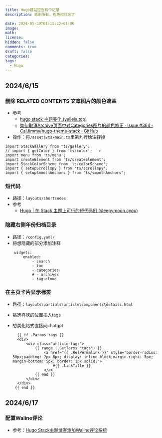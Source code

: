 ```yaml
---
title: Hugo建站应当有个记录
description: 感谢所有，也免得我忘了

date: 2024-05-30T01:11:42+01:00
image: 
math: 
license: 
hidden: false
comments: true
draft: false
categories: 
tags:
  - Hugo
---
```


## 2024/6/15
### 删除 RELATED CONTENTS 文章图片的颜色遮盖

- 参考 
  - [hugo stack 主题美化 (yelleis.top)](https://yelleis.top/p/61fdb627/) 
  - [如何取消Archive页面中对Categories图片的颜色修正 · Issue #364 · CaiJimmy/hugo-theme-stack · GitHub](https://github.com/CaiJimmy/hugo-theme-stack/issues/364)
- 操作：将`/assets/ts/main.ts`里第九行给注释掉
  
```
import StackGallery from "ts/gallery";
// import { getColor } from 'ts/color';   ←
import menu from 'ts/menu';
import createElement from 'ts/createElement';
import StackColorScheme from 'ts/colorScheme';
import { setupScrollspy } from 'ts/scrollspy';
import { setupSmoothAnchors } from "ts/smoothAnchors";
```

### 短代码

- 路径：`layouts/shortcodes`
- 参考 
  - [Hugo | 在 Stack 主题上可行的短代码们 (sleepymoon.cyou)](https://www.sleepymoon.cyou/2023/hugo-shortcodes/#%E6%91%98%E5%BD%95%E5%BC%95%E7%94%A8)

### 隐藏右侧年份归档目录
- 路径：`/config.yaml/`
- 将想隐藏的部分添加注释
  
```
    widgets:
        enabled:
            - search
            - toc
            - categories
            # - archives
            - tag-cloud
```

### 在主页卡片显示标签
- 路径：`layouts\partials\article\components\details.html`
- 挑选喜欢的位置插入tags
- 想美化格式直接问chatgpt
  
  ```
    {{ if .Params.tags }}
    <div>
        <div class="article-tags">
            {{ range (.GetTerms "tags") }}
                <a href="{{ .RelPermalink }}" style="border-radius: 50px;padding: 2px 8px; display: inline-block;margin-right: 5px; margin-bottom: 5px; border: 1px solid;">
                    #{{ .LinkTitle }}
                </a>
            {{ end }}
        </div>
    </div>
   {{ end }}
  ```

## 2024/6/17

### 配置Waline评论
- 参考：[Hugo Stack主题博客添加Waline评论系统](https://limuran.top/p/hugo-stack%E4%B8%BB%E9%A2%98%E5%8D%9A%E5%AE%A2%E6%B7%BB%E5%8A%A0waline%E8%AF%84%E8%AE%BA%E7%B3%BB%E7%BB%9F/)
